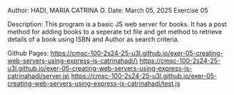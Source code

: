 Author: HADI, MARIA CATRINA O.
Date: March 05, 2025
Exercise 05


Description: This program is a basic JS web server for books. It has a post method for adding books to a seperate txt file and get method to retrieve details of a book using ISBN and Author as search criteria.

Github Pages: 
https://cmsc-100-2s24-25-u3l.github.io/exer-05-creating-web-servers-using-express-js-catrinahadi/\
https://cmsc-100-2s24-25-u3l.github.io/exer-05-creating-web-servers-using-express-js-catrinahadi/server.js\
https://cmsc-100-2s24-25-u3l.github.io/exer-05-creating-web-servers-using-express-js-catrinahadi/test.js
